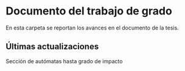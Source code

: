 # Documento del trabajo de grado
En esta carpeta se reportan los avances en el documento de la tesis.

## Últimas actualizaciones 

Sección de autómatas hasta grado de impacto